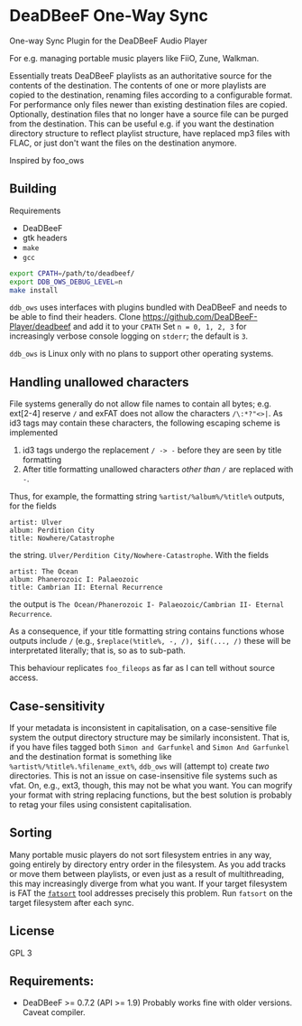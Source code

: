 # DeaDBeeF One-Way Sync
One-way Sync Plugin for the DeaDBeeF Audio Player

For e.g. managing portable music players like FiiO, Zune, Walkman.

Essentially treats DeaDBeeF playlists as an authoritative source for the contents of the destination.
The contents of one or more playlists are copied to the destination, renaming files according to a configurable format.
For performance only files newer than existing destination files are copied.
Optionally, destination files that no longer have a source file can be purged from the destination.
This can be useful e.g. if you want the destination directory structure to reflect playlist structure, have replaced mp3 files with FLAC, or just don't want the files on the destination anymore.

Inspired by foo_ows

## Building

Requirements
- DeaDBeeF
- gtk headers
- `make`
- `gcc`

```sh
export CPATH=/path/to/deadbeef/
export DDB_OWS_DEBUG_LEVEL=n
make install
```
`ddb_ows` uses interfaces with plugins bundled with DeaDBeeF and needs to be able to find their headers.
Clone https://github.com/DeaDBeeF-Player/deadbeef and add it to your `CPATH`
Set `n = 0, 1, 2, 3` for increasingly verbose console logging on `stderr`;
the default is `3`.

`ddb_ows` is Linux only with no plans to support other operating systems.

## Handling unallowed characters

File systems generally do not allow file names to contain all bytes; e.g. ext[2-4] reserve `/` and exFAT does not allow the characters `/\:*?"<>|`.
As id3 tags may contain these characters, the following escaping scheme is implemented

1. id3 tags undergo the replacement `/ -> -` before they are seen by title formatting
2. After title formatting unallowed characters *other than `/`* are replaced with `-`.

Thus, for example, the formatting string `%artist/%album%/%title%` outputs, for the fields
```
artist: Ulver
album: Perdition City
title: Nowhere/Catastrophe
```
the string. `Ulver/Perdition City/Nowhere-Catastrophe`.
With the fields
```
artist: The Ocean
album: Phanerozoic I: Palaeozoic
title: Cambrian II: Eternal Recurrence
```
the output is `The Ocean/Phanerozoic I- Palaeozoic/Cambrian II- Eternal Recurrence`.

As a consequence, if your title formatting string contains functions whose outputs include `/` (e.g., `$replace(%title%, -, /), $if(..., /)` these will be interpretated literally;
that is, so as to sub-path.

This behaviour replicates `foo_fileops` as far as I can tell without source access.

## Case-sensitivity

If your metadata is inconsistent in capitalisation, on a case-sensitive file system the output directory structure may be similarly inconsistent.
That is, if you have files tagged both `Simon and Garfunkel` and `Simon And Garfunkel` and the destination format is something like `%artist%/%title%.%filename_ext%`, `ddb_ows` will (attempt to) create *two* directories.
This is not an issue on case-insensitive file systems such as vfat.
On, e.g., ext3, though, this may not be what you want.
You can mogrify your format with string replacing functions, but the best solution is probably to retag your files using consistent capitalisation.

## Sorting

Many portable music players do not sort filesystem entries in any way, going entirely by directory entry order in the filesystem.
As you add tracks or move them between playlists, or even just as a result of multithreading, this may increasingly diverge from what you want.
If your target filesystem is FAT the [`fatsort`](https://fatsort.sourceforge.io/) tool addresses precisely this problem.
Run `fatsort` on the target filesystem after each sync.

## License

GPL 3

## Requirements:

- DeaDBeeF >= 0.7.2 (API >= 1.9) Probably works fine with older versions. Caveat compiler.
